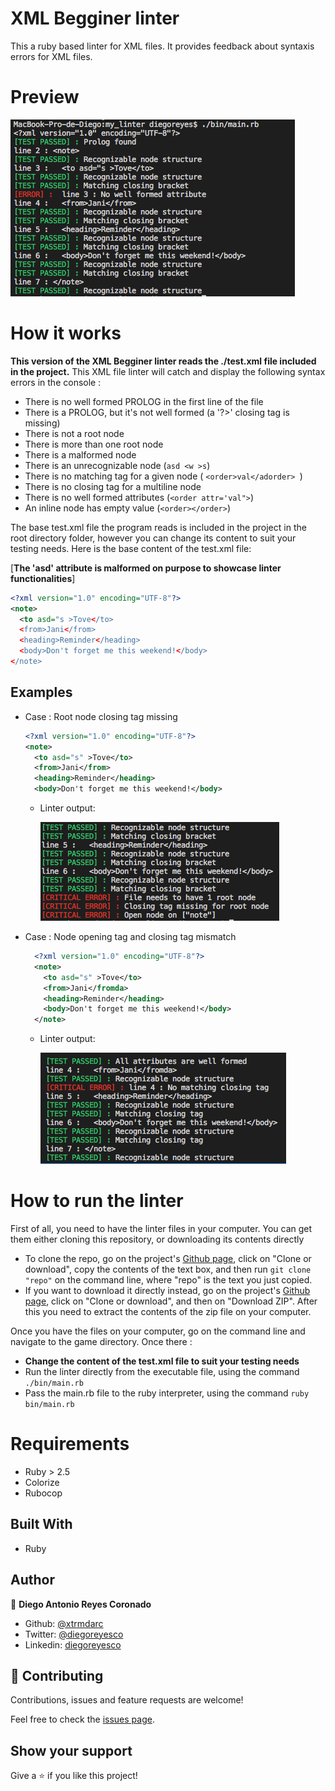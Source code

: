 # XML Begginer linter

This a ruby based linter for XML files. It provides feedback about syntaxis errors for XML files.

# Preview
![Linter](./assets/linter_output.png)

# How it works

**This version of the XML Begginer linter reads the ./test.xml file included in the project.** This XML file linter will catch and display the following syntax errors in the console :

- There is no well formed PROLOG in the first line of the file
- There is a PROLOG, but it's not well formed (a '?>' closing tag is missing)
- There is not a root node
- There is more than one root node
- There is a malformed node
- There is an unrecognizable node (`asd <w >s`)
- There is no matching tag for a given node ( `<order>val</adorder> `)
- There is no closing tag for a multiline node
- There is no well formed attributes (`<order attr='val">`)
- An inline node has empty value (`<order></order>`)

The base test.xml file the program reads is included in the project in the root directory folder, however you can change its content to suit your testing needs. Here is the base content of the test.xml file: 

[**The 'asd' attribute is malformed on purpose to showcase linter functionalities**]
  ```xml
  <?xml version="1.0" encoding="UTF-8"?>
  <note>
    <to asd="s >Tove</to>
    <from>Jani</from>
    <heading>Reminder</heading>
    <body>Don't forget me this weekend!</body>
  </note>
  ```

## Examples

- Case : Root node closing tag missing
  ```xml
  <?xml version="1.0" encoding="UTF-8"?>
  <note>
    <to asd="s" >Tove</to>
    <from>Jani</from>
    <heading>Reminder</heading>
    <body>Don't forget me this weekend!</body>
  ```
  - Linter output: 

    ![Linter](./assets/root_node_missing_closing_tag.png)

- Case : Node opening tag and closing tag mismatch
  ```xml
    <?xml version="1.0" encoding="UTF-8"?>
    <note>
      <to asd="s" >Tove</to>
      <from>Jani</fromda>
      <heading>Reminder</heading>
      <body>Don't forget me this weekend!</body>
    </note>
  ```
  - Linter output: 

    ![Linter](./assets/no_matching_tags.png)

# How to run the linter
First of all, you need to have the linter files in your computer. You can get them either cloning this repository, or downloading its contents directly
- To clone the repo, go on the project's [Github page](https://github.com/xtrmdarc/my_linter), click on "Clone or download", copy the contents of the text box, and then run `git clone "repo"` on the command line, where "repo" is the text you just copied.
- If you want to download it directly instead, go on the project's [Github page](https://github.com/xtrmdarc/my_linter), click on "Clone or download", and then on "Download ZIP". After this you need to extract the contents of the zip file on your computer.

Once you have the files on your computer, go on the command line and navigate to the game directory. Once there :

- **Change the content of the test.xml file to suit your testing needs**
- Run the linter directly from the executable file, using the command `./bin/main.rb`
- Pass the main.rb file to the ruby interpreter, using the command `ruby bin/main.rb`

# Requirements

- Ruby > 2.5
- Colorize
- Rubocop

## Built With

- Ruby

## Author

👤 **Diego Antonio Reyes Coronado**

- Github: [@xtrmdarc](https://github.com/xtrmdarc)
- Twitter: [@diegoreyesco](https://twitter.com/DiegoAn91629127)
- Linkedin: [diegoreyesco](https://www.linkedin.com/in/diego-reyes-coronado-7a7189b7/)

## 🤝 Contributing

Contributions, issues and feature requests are welcome!

Feel free to check the [issues page](issues/).

## Show your support

Give a ⭐️ if you like this project!
